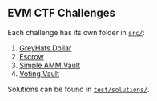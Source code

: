 ## EVM CTF Challenges

Each challenge has its own folder in [`src/`](/src/):

1. [GreyHats Dollar](/src/greyhats-dollar/)
2. [Escrow](/src/escrow/)
3. [Simple AMM Vault](/src/simple-amm-vault/)
4. [Voting Vault](/src/voting-vault/)

Solutions can be found in [`test/solutions/`](/test/solutions/).